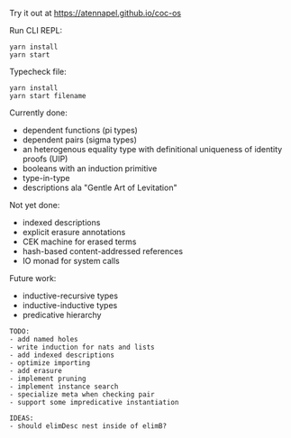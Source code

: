 Try it out at https://atennapel.github.io/coc-os

Run CLI REPL:
```
yarn install
yarn start
```

Typecheck file:
```
yarn install
yarn start filename
```

Currently done:
- dependent functions (pi types)
- dependent pairs (sigma types)
- an heterogenous equality type with definitional uniqueness of identity proofs (UIP)
- booleans with an induction primitive
- type-in-type
- descriptions ala "Gentle Art of Levitation"

Not yet done:
- indexed descriptions
- explicit erasure annotations
- CEK machine for erased terms
- hash-based content-addressed references
- IO monad for system calls

Future work:
- inductive-recursive types
- inductive-inductive types
- predicative hierarchy

```
TODO:
- add named holes
- write induction for nats and lists
- add indexed descriptions
- optimize importing
- add erasure
- implement pruning
- implement instance search
- specialize meta when checking pair
- support some impredicative instantiation

IDEAS:
- should elimDesc nest inside of elimB?
```
